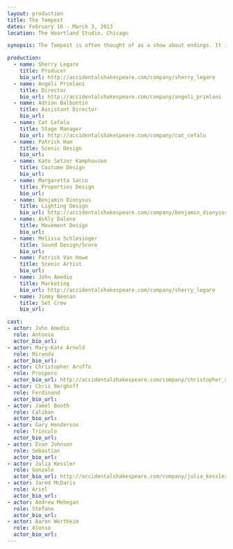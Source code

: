 ```yaml
---
layout: production
title: The Tempest
dates: February 16 - March 3, 2013
location: The Heartland Studio, Chicago

synopsis: The Tempest is often thought of as a show about endings. It is one of Shakespeare’s last plays and it does deal  with  mortality  and  loss  of  power.  But  it  is  also  a  show  about  beginnings,  the  kind  that  you only get by shucking off the burden of the past and finding freedom in the future. This Alchemy Punk version came about after the founders of The Accidental Shakespeare Company took in a showing of Julie Taymor’s film version of the play.

production:
  - name: Sherry Legare
    title: Producer
    bio_url: http://accidentalshakespeare.com/company/sherry_legare
  - name: Angeli Primlani
    title: Director
    bio_url: http://accidentalshakespeare.com/company/angeli_primlani
  - name: Adrian Balbontin
    title: Assistant Director
    bio_url: 
  - name: Cat Cefalu
    title: Stage Manager
    bio_url: http://accidentalshakespeare.com/company/cat_cefalu
  - name: Patrick Ham
    title: Scenic Design
    bio_url: 
  - name: Kate Setzer Kamphausen
    title: Costume Design
    bio_url: 
  - name: Margaretta Sacco
    title: Properties Design
    bio_url: 
  - name: Benjamin Dionysus
    title: Lighting Design
    bio_url: http://accidentalshakespeare.com/company/benjamin_dionysus
  - name: Ashly Dalene
    title: Movement Design
    bio_url: 
  - name: Melissa Schlesinger
    title: Sound Design/Score
    bio_url: 
  - name: Patrick Van Howe
    title: Scenic Artist
    bio_url: 
  - name: John Amedio
    title: Marketing
    bio_url: http://accidentalshakespeare.com/company/sherry_legare
  - name: Jimmy Neenan
    title: Set Crew
    bio_url: 

cast:
- actor: John Amedio
  role: Antonio
  actor_bio_url: 
- actor: Mary-Kate Arnold
  role: Miranda
  actor_bio_url: 
- actor: Christopher Aruffo
  role: Prospero
  actor_bio_url: http://accidentalshakespeare.com/company/christopher_aruffo
- actor: Chris Berghoff
  role: Ferdinand
  actor_bio_url: 
- actor: Jamel Booth
  role: Caliban
  actor_bio_url: 
- actor: Gary Henderson
  role: Trinculo
  actor_bio_url: 
- actor: Evan Johnson
  role: Sebastian
  actor_bio_url: 
- actor: Julia Kessler
  role: Gonzalo
  actor_bio_url: http://accidentalshakespeare.com/company/julia_kessler
- actor: Jared McDaris
  role: Ariel
  actor_bio_url: 
- actor: Andrew Mehegan
  role: Stefano
  actor_bio_url: 
- actor: Aaron Wertheim
  role: Alonso
  actor_bio_url: 
---
```


